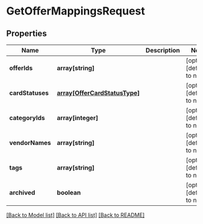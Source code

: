 # GetOfferMappingsRequest

## Properties
Name | Type | Description | Notes
------------ | ------------- | ------------- | -------------
**offerIds** | **array[string]** |  | [optional] [default to null]
**cardStatuses** | [**array[OfferCardStatusType]**](OfferCardStatusType.md) |  | [optional] [default to null]
**categoryIds** | **array[integer]** |  | [optional] [default to null]
**vendorNames** | **array[string]** |  | [optional] [default to null]
**tags** | **array[string]** |  | [optional] [default to null]
**archived** | **boolean** |  | [optional] [default to null]

[[Back to Model list]](../README.md#documentation-for-models) [[Back to API list]](../README.md#documentation-for-api-endpoints) [[Back to README]](../README.md)


